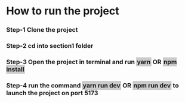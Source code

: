 # How to run the project

### Step-1 Clone the project

### Step-2 cd into section1 folder

### Step-3 Open the project in terminal and run <span style="background-color:rgba(0,0,0,0.2);padding:2px">yarn</span> OR <span style="background-color:rgba(0,0,0,0.2);padding:2px"> npm install</span>

### Step-4 run the command <span style="background-color:rgba(0,0,0,0.2);padding:2px">yarn run dev</span> OR <span style="background-color:rgba(0,0,0,0.2);padding:2px">npm run dev</span> to launch the project on port 5173
